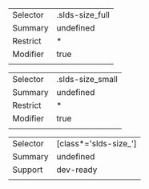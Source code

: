 
|  |  |
|-------|-------|
| Selector | .slds-size_full |
| Summary | undefined |
| Restrict | * |
| Modifier | true |
|  |  |


|  |  |
|-------|-------|
| Selector | .slds-size_small |
| Summary | undefined |
| Restrict | * |
| Modifier | true |
|  |  |


|  |  |
|-------|-------|
| Selector | [class*='slds-size_'] |
| Summary | undefined |
| Support | dev-ready |
|  |  |

